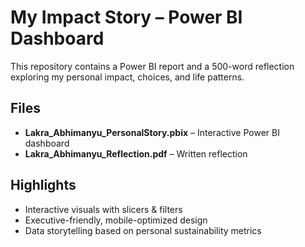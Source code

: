 # My Impact Story – Power BI Dashboard
This repository contains a Power BI report and a 500-word reflection exploring my personal impact, choices, and life patterns.

## Files
- **Lakra_Abhimanyu_PersonalStory.pbix** – Interactive Power BI dashboard
- **Lakra_Abhimanyu_Reflection.pdf** – Written reflection

## Highlights
- Interactive visuals with slicers & filters
- Executive-friendly, mobile-optimized design
- Data storytelling based on personal sustainability metrics
